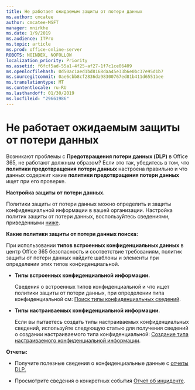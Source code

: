 ```yaml
---
title: Не работает ожидаемым защиты от потери данных
ms.author: cmcatee
author: cmcatee-MSFT
manager: mnirkhe
ms.date: 1/9/2019
ms.audience: ITPro
ms.topic: article
ms.prod: office-online-server
ROBOTS: NOINDEX, NOFOLLOW
localization_priority: Priority
ms.assetid: f6fcf5ad-55a1-4f25-af27-1f7c1ce06409
ms.openlocfilehash: 0d50ac1aed1bd8168daa45e33b6e0bc37e95d1b7
ms.sourcegitcommit: 0ae6cbb8cf2836da98300767ed81b411d6551bee
ms.translationtype: MT
ms.contentlocale: ru-RU
ms.lasthandoff: 01/30/2019
ms.locfileid: "29661986"
---
```

# <a name="dlp-not-working-as-expected"></a>Не работает ожидаемым защиты от потери данных


Возникают проблемы с **Предотвращения потери данных (DLP)** в Office 365, не работают должным образом? Если это так, убедитесь в том, что **политики предотвращения потери данных** настроена правильно и что данных содержит какие **политики предотвращения потери данных** ищет при его проверке. 
  
 **Настройка защиты от потери данных.**
  
Политики защиты от потери данных можно определить и защиты конфиденциальной информации в вашей организации. Настройка политик защиты от потери данных, воспользуйтесь сведениями, приведенными [ниже](https://docs.microsoft.com/office365/securitycompliance/prevent-data-loss#set-up-dlp).
  
 **Какие политики защиты от потери данных поиска:**
  
При использовании **типов встроенных конфиденциальных данных** в центр Office 365 безопасность и соответствие требованиям, политик защиты от потери данных найдите шаблоны и элементы при определении этих типов конфиденциальной. 
  
- **Типы встроенных конфиденциальной информации.**
    
    Сведения о встроенных типов конфиденциальной и что ищет политики защиты от потери данных, при определении типа конфиденциальной см: [Поиск типы конфиденциальных сведений](https://docs.microsoft.com/office365/securitycompliance/what-the-sensitive-information-types-look-for).
    
- **Типы настраиваемых конфиденциальной информации.**
    
    Если вы пытаетесь создать типы настраиваемых конфиденциальных сведений, используйте следующую статью для получения сведений о создании настраиваемого типа конфиденциальной: [Создание типа настраиваемого конфиденциальной информации](https://docs.microsoft.com/office365/securitycompliance/create-a-custom-sensitive-information-type).
    
 **Отчеты:**
  
- Получите полезные сведения о конфиденциальные данные с [отчеты DLP.](https://docs.microsoft.com/office365/securitycompliance/data-loss-prevention-policies#dlp-reports)
    
- Просмотрите сведения о конкретных события [Отчет об инциденте](https://docs.microsoft.com/office365/securitycompliance/data-loss-prevention-policies#incident-reports).
    

